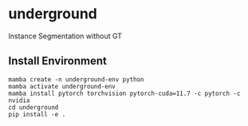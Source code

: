# underground
Instance Segmentation without GT


## Install Environment

```
mamba create -n underground-env python
mamba activate underground-env
mamba install pytorch torchvision pytorch-cuda=11.7 -c pytorch -c nvidia
cd underground
pip install -e .
```

